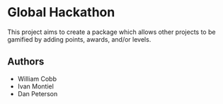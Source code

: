 # Global Hackathon

This project aims to create a package which allows other projects to be gamified by adding points, awards, and/or levels.

## Authors

* William Cobb
* Ivan Montiel
* Dan Peterson
